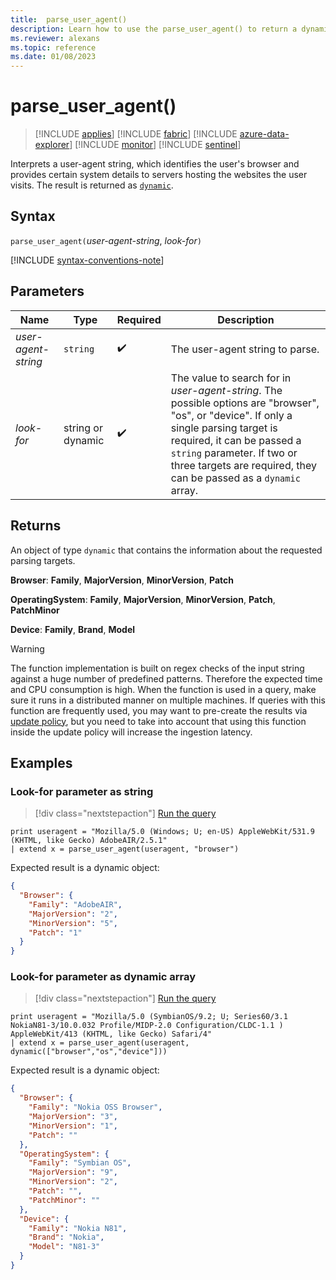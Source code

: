 ```yaml
---
title:  parse_user_agent()
description: Learn how to use the parse_user_agent() to return a dynamic object that contains information about the user-agent.
ms.reviewer: alexans
ms.topic: reference
ms.date: 01/08/2023
---
```

# parse_user_agent()

> [!INCLUDE [applies](../includes/applies-to-version/applies.md)] [!INCLUDE [fabric](../includes/applies-to-version/fabric.md)] [!INCLUDE [azure-data-explorer](../includes/applies-to-version/azure-data-explorer.md)] [!INCLUDE [monitor](../includes/applies-to-version/monitor.md)] [!INCLUDE [sentinel](../includes/applies-to-version/sentinel.md)]

Interprets a user-agent string, which identifies the user's browser and provides certain system details to servers hosting the websites the user visits. The result is returned as [`dynamic`](scalar-data-types/dynamic.md).

## Syntax

`parse_user_agent(`*user-agent-string*, *look-for*`)`

[!INCLUDE [syntax-conventions-note](../includes/syntax-conventions-note.md)]

## Parameters

| Name | Type | Required | Description |
|--|--|--|--|
| *user-agent-string*| `string` |  :heavy_check_mark: | The user-agent string to parse.|
| *look-for*| string or dynamic |  :heavy_check_mark: | The value to search for in *user-agent-string*. The possible options are "browser", "os", or "device". If only a single parsing target is required, it can be passed a `string` parameter. If two or three targets are required, they can be passed as a `dynamic` array.|

## Returns

An object of type `dynamic` that contains the information about the requested parsing targets.

**Browser**: **Family**, **MajorVersion**, **MinorVersion**, **Patch**

**OperatingSystem**: **Family**, **MajorVersion**, **MinorVersion**, **Patch**, **PatchMinor**

**Device**: **Family**, **Brand**, **Model**

> [!WARNING]
> The function implementation is built on regex checks of the input string against a huge number of predefined patterns. Therefore the expected time and CPU consumption is high.
When the function is used in a query, make sure it runs in a distributed manner on multiple machines.
If queries with this function are frequently used, you may want to pre-create the results via [update policy](../management/update-policy.md), but you need to take into account that using this function inside the update policy will increase the ingestion latency.
 
## Examples

### Look-for parameter as string

> [!div class="nextstepaction"]
> <a href="https://dataexplorer.azure.com/clusters/help/databases/Samples?query=H4sIAAAAAAAAAz3OsQrCMBSF4d2nuGRKoSZWySDFoZNK7aKWjiWxFwkNSUgqFvHhjQ5uZ/jhOz5oO8EjYpB3TGsHpHEvbYzkgq2AdtoO7hlLaEtAu2wvGVTeG+xQ1XriYlOwLdD6cG1OORg9IuzxNrpUDU5hdTzzNROsIIs34DyhHWBOhpchYv9V+x9L/wdyICokEAPJPkPKisOcAAAA" target="_blank">Run the query</a>

```kusto
print useragent = "Mozilla/5.0 (Windows; U; en-US) AppleWebKit/531.9 (KHTML, like Gecko) AdobeAIR/2.5.1"
| extend x = parse_user_agent(useragent, "browser") 
```

Expected result is a dynamic object:

```json
{
  "Browser": {
    "Family": "AdobeAIR",
    "MajorVersion": "2",
    "MinorVersion": "5",
    "Patch": "1"
  }
}
```

### Look-for parameter as dynamic array

> [!div class="nextstepaction"]
> <a href="https://dataexplorer.azure.com/clusters/help/databases/Samples?query=H4sIAAAAAAAAAz2PQUvDQBCF7/6KYU8JJNlsUkUpHiQFlTa1EKWHImWSTMqQ7W7YpNqKP97Vgzx4DA/e8L3BsZngNJLDA/nrHkRpv1hrlNdJCkF1OdaM5qWSd0k2h7c5VOSYxptU5omCte0Z17cqzqVKE688g42zHWuS5fNiE2f+SWFNx4eTw4mtkcVqUcTKd0N4GAZNW6qXPMmZyiFYPr2Wqwg09wSP1PQ2hAo7dCxn4uob6DyRaeHsKQd0I+1/ufd/4MH/hAjai8EjN8FO1M5++lxEwo7eWvrghsR7GP4AbEGfNfcAAAA=" target="_blank">Run the query</a>

```kusto
print useragent = "Mozilla/5.0 (SymbianOS/9.2; U; Series60/3.1 NokiaN81-3/10.0.032 Profile/MIDP-2.0 Configuration/CLDC-1.1 ) AppleWebKit/413 (KHTML, like Gecko) Safari/4"
| extend x = parse_user_agent(useragent, dynamic(["browser","os","device"])) 
```

Expected result is a dynamic object:

```json
{
  "Browser": {
    "Family": "Nokia OSS Browser",
    "MajorVersion": "3",
    "MinorVersion": "1",
    "Patch": ""
  },
  "OperatingSystem": {
    "Family": "Symbian OS",
    "MajorVersion": "9",
    "MinorVersion": "2",
    "Patch": "",
    "PatchMinor": ""
  },
  "Device": {
    "Family": "Nokia N81",
    "Brand": "Nokia",
    "Model": "N81-3"
  }
}
```
